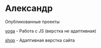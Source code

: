 

# Александр
Опубликованные проекты

[yoga](https://alex2102.github.io/yoga/ "Работа с js") - Работа с JS (верстка не адаптивная)

[shop](https://alex2102.github.io/week3/ "Определение города") - Адаптивная верстка сайта
